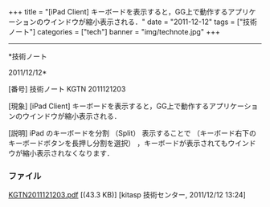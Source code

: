 ﻿+++
title = "[iPad Client] キーボードを表示すると，GG上で動作するアプリケーションのウインドウが縮小表示される．"
date = "2011-12-12"
tags = ["技術ノート"]
categories = ["tech"]
banner = "img/technote.jpg"
+++

-----------------------------------------------------------------------------------------------------------------------------

*技術ノート

2011/12/12*


[番号]
技術ノート KGTN 2011121203

[現象]
[iPad Client]
キーボードを表示すると，GG上で動作するアプリケーションのウインドウが縮小表示される．

[説明]
iPad のキーボードを分割 （Split） 表示することで
（キーボード右下のキーボードボタンを長押し分割を選択）
，キーボードが表示されてもウインドウが縮小表示されなくなります．


### ファイル

 
 


[KGTN2011121203.pdf](http://techreport.kitasp.net/attachments/download/747/KGTN2011121203.pdf)
 [(43.3 KB)] [kitasp 技術センター, 2011/12/12
13:24]


 


 

